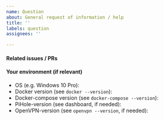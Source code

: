 ```yaml
---
name: Question
about: General request of information / help
title: ''
labels: question
assignees: ''

---
```


<!-- Whats up? :) Insert your question here ↓ -->

#### Related issues / PRs
<!-- Are there any related issues / PRs to your question? -->

#### Your environment (if relevant)
 - OS (e.g. Windows 10 Pro):
 - Docker version (see `docker --version`):
 - Docker-compose version (see `docker-compose --version`):
 - PiHole-version (see dashboard, if needed):
 - OpenVPN-version (see `openvpn --version`, if needed):
